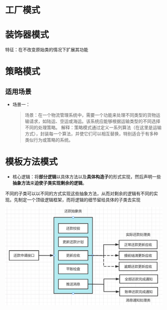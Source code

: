 # 工厂模式

# 装饰器模式

特征：在不改变原始类的情况下扩展其功能

# 策略模式

## 适用场景

- 场景一：
  > 场景：在一个物流管理系统中，需要一个功能来处理不同类型的货物运输请求，如陆运、空运或海运。该系统应能够根据运输类型的不同选择不同的处理策略。
  > 解释：策略模式通过定义一系列算法（在这里是运输方式），封装每一个算法，并使它们可以相互替换，特别适合于有多种类似行为或策略的系统。

# 模板方法模式

- 核心逻辑：将**部分逻辑**以具体方法以及**具体构造子**的形式实现，然后声明一些**抽象方法**来**迫使子类实现剩余的逻辑**。

不同的子类可以以不同的方式实现这些抽象方法，从而对剩余的逻辑有不同的实现。先制定一个顶级逻辑框架，而将逻辑的细节留给具体的子类去实现

<img src="../pic/设计模式-模板方法模式.png">
